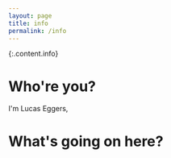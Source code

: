 ```yaml
---
layout: page
title: info
permalink: /info
---
```


{:.content.info}
# Who're you?
I'm Lucas Eggers,

# What's going on here?

